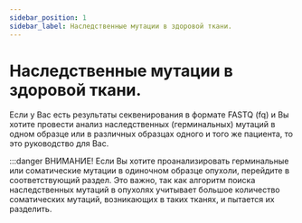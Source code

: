 ```yaml
---
sidebar_position: 1
sidebar_label: Наследственные мутации в здоровой ткани.
---
```


# Наследственные мутации в здоровой ткани.

Если у Вас есть результаты секвенирования в формате FASTQ (fq) и Вы хотите провести анализ наследственных (герминальных) мутаций в одном образце или в различных образцах одного и того же пациента, то это руководство для Вас. 

:::danger ВНИМАНИЕ!
 Если Вы хотите проанализировать герминальные или соматические мутации в одиночном образце опухоли, перейдите в соответствующий раздел. 
Это важно, так как алгоритм поиска наследственных мутаций в опухолях учитывает большое количество соматических мутаций, возникающих в таких тканях, и пытается их разделить.

